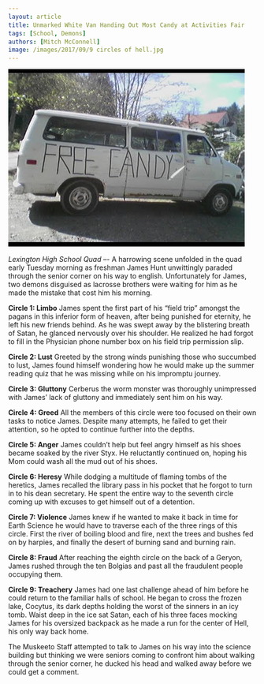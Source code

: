 ```yaml
---
layout: article
title: Unmarked White Van Handing Out Most Candy at Activities Fair
tags: [School, Demons]
authors: [Mitch McConnell]
image: /images/2017/09/9 circles of hell.jpg
---
```

![Unmarked White Van Offers Kids Free Candy.](/images/2017/09/2017-09-22-candy-van.jpg)

*Lexington High School Quad* –- A harrowing scene unfolded in the quad early Tuesday morning as freshman James Hunt unwittingly paraded through the senior corner on his way to english. Unfortunately for James, two demons disguised as lacrosse brothers were waiting for him as he made the mistake that cost him his morning.

**Circle 1: Limbo**
James spent the first part of his “field trip” amongst the pagans in this inferior form of heaven, after being punished for eternity, he left his new friends behind. As he was swept away by the blistering breath of Satan, he glanced nervously over his shoulder. He realized he had forgot to fill in the Physician phone number box on his field trip permission slip.

**Circle 2: Lust**
Greeted by the strong winds punishing those who succumbed to lust, James found himself wondering how he would make up the summer reading quiz that he was missing while on his impromptu journey.

**Circle 3: Gluttony**
Cerberus the worm monster was thoroughly unimpressed with James’ lack of gluttony and immediately sent him on his way.

**Circle 4: Greed**
All the members of this circle were too focused on their own tasks to notice James. Despite many attempts, he failed to get their attention, so he opted to continue further into the depths.

**Circle 5: Anger**
James couldn’t help but feel angry himself as his shoes became soaked by the river Styx. He reluctantly continued on, hoping his Mom could wash all the mud out of his shoes.

**Circle 6: Heresy**
While dodging a multitude of flaming tombs of the heretics, James recalled the library pass in his pocket that he forgot to turn in to his dean secretary. He spent the entire way to the seventh circle coming up with excuses to get himself out of a detention.

**Circle 7: Violence**
James knew if he wanted to make it back in time for Earth Science he would have to traverse each of the three rings of this circle. First the river of boiling blood and fire, next the trees and bushes fed on by harpies, and finally the desert of burning sand and burning rain.

**Circle 8: Fraud**
After reaching the eighth circle on the back of a Geryon, James rushed through the ten Bolgias and past all the fraudulent people occupying them.

**Circle 9: Treachery**
James had one last challenge ahead of him before he could return to the familiar halls of school. He began to cross the frozen lake, Cocytus, its dark depths holding the worst of the sinners in an icy tomb. Waist deep in the ice sat Satan, each of his three faces mocking James for his oversized backpack as he made a run for the center of Hell, his only way back home.

The Muskeeto Staff attempted to talk to James on his way into the science building but thinking we were seniors coming to confront him about walking through the senior corner, he ducked his head and walked away before we could get a comment.
